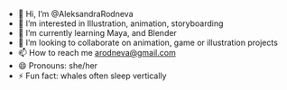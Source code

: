 - 👋 Hi, I’m @AleksandraRodneva
- 👀 I’m interested in Illustration, animation, storyboarding
- 🌱 I’m currently learning Maya, and Blender
- 💞️ I’m looking to collaborate on animation, game or illustration projects
- 📫 How to reach me arodneva@gmail.com
- 😄 Pronouns: she/her 
- ⚡ Fun fact: whales often sleep vertically

<!---
AleksandraRodneva/AleksandraRodneva is a ✨ special ✨ repository because its `README.md` (this file) appears on your GitHub profile.
You can click the Preview link to take a look at your changes.
--->
